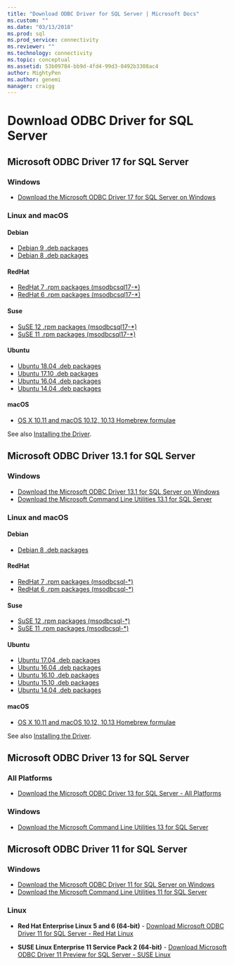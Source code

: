 ```yaml
---
title: "Download ODBC Driver for SQL Server | Microsoft Docs"
ms.custom: ""
ms.date: "03/13/2018"
ms.prod: sql
ms.prod_service: connectivity
ms.reviewer: ""
ms.technology: connectivity
ms.topic: conceptual
ms.assetid: 53b09784-bb9d-4fd4-99d3-0492b3308ac4
author: MightyPen
ms.author: genemi
manager: craigg
---
```

# Download ODBC Driver for SQL Server

## Microsoft ODBC Driver 17 for SQL Server

### Windows

- [Download the Microsoft ODBC Driver 17 for SQL Server on Windows](https://www.microsoft.com/download/details.aspx?id=56567)

### Linux and macOS

#### Debian
- [Debian 9 .deb packages](https://packages.microsoft.com/debian/9/prod/pool/main/m/msodbcsql17/)
- [Debian 8 .deb packages](https://packages.microsoft.com/debian/8/prod/pool/main/m/msodbcsql17/)

#### RedHat
- [RedHat 7 .rpm packages (msodbcsql17-*)](https://packages.microsoft.com/rhel/7/prod/)
- [RedHat 6 .rpm packages (msodbcsql17-*)](https://packages.microsoft.com/rhel/6.8/prod/)

#### Suse
- [SuSE 12 .rpm packages (msodbcsql17-*)](https://packages.microsoft.com/sles/12/prod/)
- [SuSE 11 .rpm packages (msodbcsql17-*)](https://packages.microsoft.com/sles/11/prod/)

#### Ubuntu
- [Ubuntu 18.04 .deb packages](https://packages.microsoft.com/ubuntu/18.04/prod/pool/main/m/msodbcsql17/)
- [Ubuntu 17.10 .deb packages](https://packages.microsoft.com/ubuntu/17.10/prod/pool/main/m/msodbcsql17/)
- [Ubuntu 16.04 .deb packages](https://packages.microsoft.com/ubuntu/16.04/prod/pool/main/m/msodbcsql17/)
- [Ubuntu 14.04 .deb packages](https://packages.microsoft.com/ubuntu/14.04/prod/pool/main/m/msodbcsql17/) 

#### macOS
- [OS X 10.11 and macOS 10.12, 10.13 Homebrew formulae](https://github.com/Microsoft/homebrew-mssql-release)

See also [Installing the Driver](linux-mac/installing-the-microsoft-odbc-driver-for-sql-server.md).

## Microsoft ODBC Driver 13.1 for SQL Server

### Windows

- [Download the Microsoft ODBC Driver 13.1 for SQL Server on Windows](https://www.microsoft.com/download/details.aspx?id=53339)
- [Download the Microsoft Command Line Utilities 13.1 for SQL Server](https://www.microsoft.com/download/details.aspx?id=53591)

### Linux and macOS

#### Debian
- [Debian 8 .deb packages](https://packages.microsoft.com/debian/8/prod/pool/main/m/msodbcsql/)

#### RedHat
- [RedHat 7 .rpm packages (msodbcsql-*)](https://packages.microsoft.com/rhel/7/prod/)
- [RedHat 6 .rpm packages (msodbcsql-*)](https://packages.microsoft.com/rhel/6.8/prod/)

#### Suse
- [SuSE 12 .rpm packages (msodbcsql-*)](https://packages.microsoft.com/sles/12/prod/)
- [SuSE 11 .rpm packages (msodbcsql-*)](https://packages.microsoft.com/sles/11/prod/)

#### Ubuntu
- [Ubuntu 17.04 .deb packages](https://packages.microsoft.com/ubuntu/17.04/prod/pool/main/m/msodbcsql/)
- [Ubuntu 16.04 .deb packages](https://packages.microsoft.com/ubuntu/16.04/prod/pool/main/m/msodbcsql/)
- [Ubuntu 16.10 .deb packages](https://packages.microsoft.com/ubuntu/16.10/prod/pool/main/m/msodbcsql/)
- [Ubuntu 15.10 .deb packages](https://packages.microsoft.com/ubuntu/15.10/prod/pool/main/m/msodbcsql/)
- [Ubuntu 14.04 .deb packages](https://packages.microsoft.com/ubuntu/14.04/prod/pool/main/m/msodbcsql/) 

#### macOS
- [OS X 10.11 and macOS 10.12, 10.13 Homebrew formulae](https://github.com/Microsoft/homebrew-mssql-release)

See also [Installing the Driver](linux-mac/installing-the-microsoft-odbc-driver-for-sql-server.md).

## Microsoft ODBC Driver 13 for SQL Server  

### All Platforms  

- [Download the Microsoft ODBC Driver 13 for SQL Server - All Platforms](https://www.microsoft.com/download/details.aspx?id=50420)

### Windows

- [Download the Microsoft Command Line Utilities 13 for SQL Server](https://www.microsoft.com/download/details.aspx?id=52680)

## Microsoft ODBC Driver 11 for SQL Server  

### Windows

- [Download the Microsoft ODBC Driver 11 for SQL Server on Windows](https://www.microsoft.com/download/details.aspx?id=36434)  
- [Download the Microsoft Command Line Utilities 11 for SQL Server](https://www.microsoft.com/download/details.aspx?id=36433)  

### Linux

- **Red Hat Enterprise Linux 5 and 6 (64-bit)** - [Download Microsoft ODBC Driver 11 for SQL Server - Red Hat Linux](https://go.microsoft.com/fwlink/?LinkId=267321)

- **SUSE Linux Enterprise 11 Service Pack 2 (64-bit)** - [Download Microsoft ODBC Driver 11 Preview for SQL Server - SUSE Linux](https://go.microsoft.com/fwlink/?LinkId=264916)

